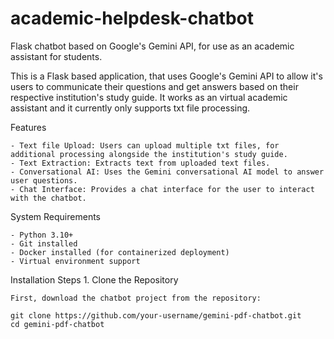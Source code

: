 # academic-helpdesk-chatbot
Flask chatbot based on Google's Gemini API, for use as an academic assistant for students.

This is a Flask based application, that uses Google's Gemini API to allow it's users to communicate their questions and get answers based on their respective institution's study guide. It works as an virtual academic assistant and it currently only supports txt file processing.

Features

    - Text file Upload: Users can upload multiple txt files, for additional processing alongside the institution's study guide.
    - Text Extraction: Extracts text from uploaded text files.
    - Conversational AI: Uses the Gemini conversational AI model to answer user questions.
    - Chat Interface: Provides a chat interface for the user to interact with the chatbot.

System Requirements

    - Python 3.10+
    - Git installed
    - Docker installed (for containerized deployment)
    - Virtual environment support

Installation Steps
    1. Clone the Repository

    First, download the chatbot project from the repository:

    git clone https://github.com/your-username/gemini-pdf-chatbot.git
    cd gemini-pdf-chatbot